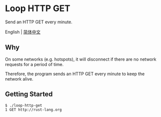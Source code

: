 # Loop HTTP GET

Send an HTTP GET every minute.

English | [简体中文](README.zh-CN.md)

## Why

On some networks (e.g. hotspots), it will disconnect if there are no network requests for a period of time.

Therefore, the program sends an HTTP GET every minute to keep the network alive.

## Getting Started

```sh
$ ./loop-http-get
1 GET http://rust-lang.org
```
